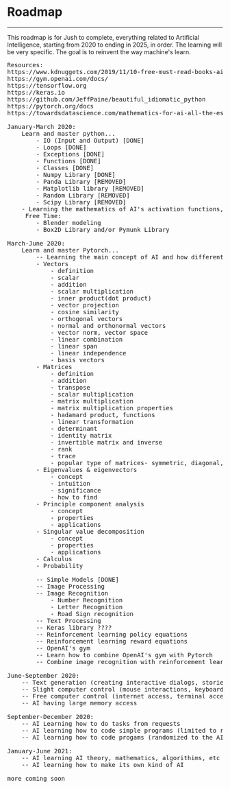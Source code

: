 <h1> Roadmap </h1>
<hr/>
<p> This roadmap is for Jush to complete, everything related to Artificial Intelligence, starting from 2020 to ending in 2025, in order. The learning will be very specific. The goal is to reinvent the way machine's learn.</p>

<pre>
Resources:
https://www.kdnuggets.com/2019/11/10-free-must-read-books-ai.html
https://gym.openai.com/docs/
https://tensorflow.org
https://keras.io
https://github.com/JeffPaine/beautiful_idiomatic_python
https://pytorch.org/docs
https://towardsdatascience.com/mathematics-for-ai-all-the-essential-math-topics-you-need-ed1d9c910baf

January-March 2020:
    Learn and master python...
        - IO (Input and Output) [DONE]
        - Loops [DONE]
        - Exceptions [DONE]
        - Functions [DONE]
        - Classes [DONE]
        - Numpy Library [DONE]
        - Panda Library [REMOVED]
        - Matplotlib library [REMOVED]
        - Random Library [REMOVED]
        - Scipy Library [REMOVED]
	- Learning the mathematics of AI's activation functions, Loss, Backpropagating, etc
     Free Time:
        - Blender modeling
        - Box2D Library and/or Pymunk Library

March-June 2020:
    Learn and master Pytorch...
    	-- Learning the main concept of AI and how different types of neural networks work
		- Vectors
			- definition
			- scalar
			- addition
			- scalar multiplication
			- inner product(dot product)
			- vector projection
			- cosine similarity
			- orthogonal vectors
			- normal and orthonormal vectors
			- vector norm, vector space
			- linear combination
			- linear span
			- linear independence
			- basis vectors
		- Matrices
			- definition
			- addition
			- transpose
			- scalar multiplication
			- matrix multiplication
			- matrix multiplication properties
			- hadamard product, functions
			- linear transformation
			- determinant
			- identity matrix
			- invertible matrix and inverse
			- rank
			- trace
			- popular type of matrices- symmetric, diagonal, orthogonal, orthonormal, positive definite matrix
		- Eigenvalues & eigenvectors
			- concept
			- intuition
			- significance
			- how to find
		- Principle component analysis
			- concept
			- properties
			- applications
		- Singular value decomposition
			- concept
			- properties
			- applications
		- Calculus
		- Probability

        -- Simple Models [DONE]
        -- Image Processing
        -- Image Recognition
            - Number Recognition
            - Letter Recognition
            - Road Sign recognition
        -- Text Processing
        -- Keras library ????
        -- Reinforcement learning policy equations
        -- Reinforcement learning reward equations
        -- OpenAI's gym
        -- Learn how to combine OpenAI's gym with Pytorch
        -- Combine image recognition with reinforcement learning (Atari, 2D body movement)

June-September 2020:
    -- Text generation (creating interactive dialogs, stories, etc)
    -- Slight computer control (mouse interactions, keyboard interactions, screen interactions)
    -- Free computer control (internet access, terminal access)
    -- AI having large memory access

September-December 2020:
    -- AI Learning how to do tasks from requests
    -- AI learning how to code simple programs (limited to requested) [Python or C++]
    -- AI learning how to code progams (randomized to the AI's decisions) [Python or C++]

January-June 2021:
    -- AI learning AI theory, mathematics, algorithims, etc
    -- AI learning how to make its own kind of AI

more coming soon
</pre>

